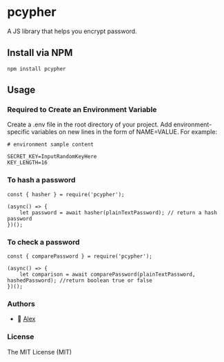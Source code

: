 # pcypher
A JS library that helps you encrypt password.


## Install via NPM
```npm install pcypher```


## Usage


### Required to Create an Environment Variable
Create a .env file in the root directory of your project. Add environment-specific variables on new lines in the form of NAME=VALUE. For example:

```
# environment sample content

SECRET_KEY=InputRandomKeyHere
KEY_LENGTH=16
```

### To hash a password
```
const { hasher } = require('pcypher');

(async() => {
    let password = await hasher(plainTextPassword); // return a hash password
})();
```


### To check a password
```
const { comparePassword } = require('pcypher');

(async() => {
    let comparison = await comparePassword(plainTextPassword, hashedPassword); //return boolean true or false
})();
```


### Authors
- 🐰 [Alex](https://github.com/MugssyBoy)



### License
The MIT License (MIT)